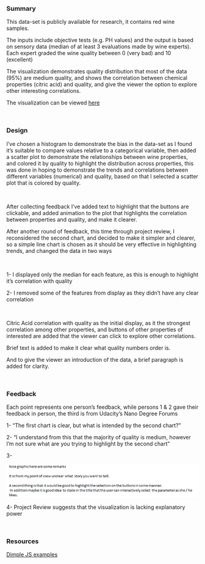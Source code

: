 ### Summary

This data-set is publicly available for research, it contains red wine samples.

The inputs include objective tests (e.g. PH values) and the output is based on
sensory data (median of at least 3 evaluations made by wine experts). Each
expert graded the wine quality between 0 (very bad) and 10 (excellent)

The visualization demonstrates quality distribution that most of the data (95%)
are medium quality, and shows the correlation between chemical properties
(citric acid) and quality, and give the viewer the option to explore other
interesting correlations.

The visualization can be viewed [here](http://htmlpreview.github.io/?https://github.com/abdelrahmansaud/redwine_visualization/blob/master/index_final.html)

 

### Design

I’ve chosen a histogram to demonstrate the bias in the data-set as I found it’s
suitable to compare values relative to a categorical variable, then added a
scatter plot to demonstrate the relationships between wine properties, and
colored it by quality to highlight the distribution across properties, this was
done in hoping to demonstrate the trends and correlations between different
variables (numerical) and quality, based on that I selected a scatter plot that
is colored by quality.

 

After collecting feedback I’ve added text to highlight that the buttons are
clickable, and added animation to the plot that highlights the correlation
between properties and quality, and make it clearer.

After another round of feedback, this time through project review, I
reconsidered the second chart, and decided to make it simpler and clearer, so a
simple line chart is chosen as it should be very effective in highlighting
trends, and changed the data in two ways

 

1- I displayed only the median for each feature, as this is enough to highlight
it’s correlation with quality

2- I removed some of the features from display as they didn’t have any clear
correlation

 

Citric Acid correlation with quality as the initial display, as it the strongest
correlation among other properties, and buttons of other properties of
interested are added that the viewer can click to explore other correlations.

Brief text is added to make it clear what quality numbers order is.

And to give the viewer an introduction of the data, a brief paragraph is added
for clarity.

 

### Feedback

Each point represents one person’s feedback, while persons 1 & 2 gave their
feedback in person, the third is from Udacity’s Nano Degree Forums

1- “The first chart is clear, but what is intended by the second chart?”

2- “I understand from this that the majority of quality is medium, however I’m
not sure what are you trying to highlight by the second chart”

3-

![](b6c0b484278ff8e26c2123324f88c8b204b6f449_1_690x119.png)

4- Project Review suggests that the visualization is lacking explanatory power

 

### Resources

[Dimple JS examples](http://dimplejs.org/examples_index.html)
